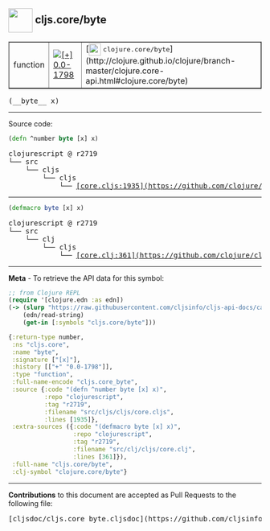 ## <img width="48px" valign="middle" src="http://i.imgur.com/Hi20huC.png"> cljs.core/byte

 <table border="1">
<tr>

<td>function</td>
<td><a href="https://github.com/cljsinfo/cljs-api-docs/tree/0.0-1798"><img valign="middle" alt="[+] 0.0-1798" src="https://img.shields.io/badge/+-0.0--1798-lightgrey.svg"></a> </td>
<td>
[<img height="24px" valign="middle" src="http://i.imgur.com/1GjPKvB.png"> <samp>clojure.core/byte</samp>](http://clojure.github.io/clojure/branch-master/clojure.core-api.html#clojure.core/byte)
</td>
</tr>
</table>

 <samp>
(__byte__ x)<br>
</samp>

---





Source code:

```clj
(defn ^number byte [x] x)
```

 <pre>
clojurescript @ r2719
└── src
    └── cljs
        └── cljs
            └── <ins>[core.cljs:1935](https://github.com/clojure/clojurescript/blob/r2719/src/cljs/cljs/core.cljs#L1935)</ins>
</pre>


---

```clj
(defmacro byte [x] x)
```

 <pre>
clojurescript @ r2719
└── src
    └── clj
        └── cljs
            └── <ins>[core.clj:361](https://github.com/clojure/clojurescript/blob/r2719/src/clj/cljs/core.clj#L361)</ins>
</pre>

---

__Meta__ - To retrieve the API data for this symbol:

```clj
;; from Clojure REPL
(require '[clojure.edn :as edn])
(-> (slurp "https://raw.githubusercontent.com/cljsinfo/cljs-api-docs/catalog/cljs-api.edn")
    (edn/read-string)
    (get-in [:symbols "cljs.core/byte"]))
```

```clj
{:return-type number,
 :ns "cljs.core",
 :name "byte",
 :signature ["[x]"],
 :history [["+" "0.0-1798"]],
 :type "function",
 :full-name-encode "cljs.core_byte",
 :source {:code "(defn ^number byte [x] x)",
          :repo "clojurescript",
          :tag "r2719",
          :filename "src/cljs/cljs/core.cljs",
          :lines [1935]},
 :extra-sources ({:code "(defmacro byte [x] x)",
                  :repo "clojurescript",
                  :tag "r2719",
                  :filename "src/clj/cljs/core.clj",
                  :lines [361]}),
 :full-name "cljs.core/byte",
 :clj-symbol "clojure.core/byte"}

```

---

__Contributions__ to this document are accepted as Pull Requests to the following file:

 <pre>
[cljsdoc/cljs.core_byte.cljsdoc](https://github.com/cljsinfo/cljs-api-docs/blob/master/cljsdoc/cljs.core_byte.cljsdoc)
</pre>

